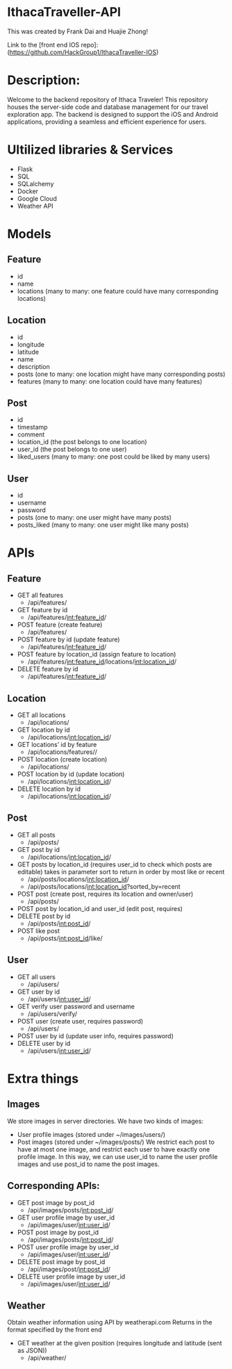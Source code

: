 # IthacaTraveller-API

This was created by Frank Dai and Huajie Zhong!

Link to the [front end IOS repo]: (https://github.com/HackGroup1/IthacaTraveller-IOS)

# Description:

Welcome to the backend repository of Ithaca Traveler! This repository houses the server-side code and database management for our travel exploration app. The backend is designed to support the iOS and Android applications, providing a seamless and efficient experience for users.

# Ultilized libraries & Services
- Flask
- SQL
- SQLalchemy
- Docker
- Google Cloud
- Weather API


# Models

## Feature
- id
- name
- locations (many to many: one feature could have many corresponding locations)

## Location
- id
- longitude
- latitude
- name
- description
- posts (one to many: one location might have many corresponding posts)
- features (many to many: one location could have many features)

## Post
- id
- timestamp
- comment
- location_id (the post belongs to one location)
- user_id (the post belongs to one user)
- liked_users (many to many: one post could be liked by many users)

## User
- id
- username
- password
- posts (one to many: one user might have many posts)
- posts_liked (many to many: one user might like many posts)

# APIs

## Feature
- GET all features
  - /api/features/
- GET feature by id
  - /api/features/<int:feature_id>/
- POST feature (create feature)
  - /api/features/
- POST feature by id (update feature)
  - /api/features/<int:feature_id>/
- POST feature by location_id (assign feature to location)
  - /api/features/<int:feature_id>/locations/<int:location_id>/
- DELETE feature by id
  - /api/features/<int:feature_id>/

## Location
- GET all locations
  - /api/locations/
- GET location by id
  - /api/locations/<int:location_id>/
- GET locations’ id by feature
  - /api/locations/features/<feature>/
- POST location (create location)
  - /api/locations/
- POST location by id (update location)
  - /api/locations/<int:location_id>/
- DELETE location by id
  - /api/locations/<int:location_id>/

## Post
- GET all posts
  - /api/posts/
- GET post by id
  - /api/locations/<int:location_id>/
- GET posts by location_id (requires user_id to check which posts are editable) takes in parameter sort to return in order by most like or recent
  - /api/posts/locations/<int:location_id>/
  - /api/posts/locations/<int:location_id>?sorted_by=recent
- POST post (create post, requires its location and owner/user)
  - /api/posts/
- POST post by location_id and user_id (edit post, requires)
- DELETE post by id
  - /api/posts/<int:post_id>/
- POST like post
  - /api/posts/<int:post_id>/like/

## User
- GET all users
  - /api/users/
- GET user by id
  - /api/users/<int:user_id>/
- GET verify user password and username
  - /api/users/verify/
- POST user (create user, requires password)
  - /api/users/
- POST user by id (update user info, requires password)
- DELETE user by id
  - /api/users/<int:user_id>/

# Extra things

## Images
We store images in server directories.
We have two kinds of images: 
- User profile images (stored under ~/images/users/)
- Post images (stored under ~/images/posts/)
We restrict each post to have at most one image, and restrict each user to have exactly one profile image. In this way, we can use user_id to name the user profile images and use post_id to name the post images.


## Corresponding APIs:
- GET post image by post_id
  - /api/images/posts/<int:post_id>/
- GET user profile image by user_id
  - /api/images/user/<int:user_id>/
- POST post image by post_id
  - /api/images/posts/<int:post_id>/
- POST user profile image by user_id
  - /api/images/user/<int:user_id>/
- DELETE post image by post_id
  - /api/images/post/<int:post_id>/
- DELETE user profile image by user_id
  - /api/images/user/<int:user_id>/

## Weather
Obtain weather information using API by weatherapi.com
Returns in the format specified by the front end

- GET weather at the given position (requires longitude and latitude (sent as JSON))
  - /api/weather/
